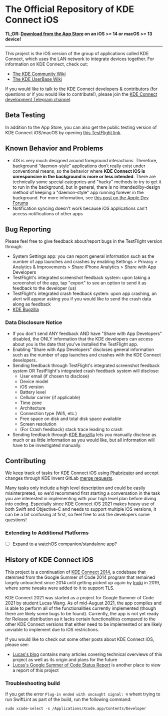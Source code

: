 # The Official Repository of KDE Connect iOS

**TL;DR: [Download from the App Store](https://apps.apple.com/app/kde-connect/id1580245991) on an iOS >= 14 or macOS >= 13 device!**

---

This project is the iOS version of the group of applications called KDE Connect, which uses the LAN network to integrate devices together. For information on KDE Connect, check out:

- [The KDE Community Wiki](https://community.kde.org/KDEConnect)
- [The KDE UserBase Wiki](https://userbase.kde.org/KDEConnect)

If you would like to talk to the KDE Connect developers & contributors (for questions or if you would like to contribute!), please join the [KDE Connect development Telegram channel](https://t.me/joinchat/AOS6gA37orb2dZCLhqbZjg).

## Beta Testing

In addition to the App Store, you can also get the public testing version of KDE Connect iOS/macOS by opening [this TestFlight link](https://testflight.apple.com/join/vxCluwBF).

## Known Behavior and Problems

- iOS is very much designed around foreground interactions. Therefore, background “daemon-style” applications don’t really exist under conventional means, so the behavior where **KDE Connect iOS is unresponsive in the background is more or less intended**. There are technically some special categories and "hacky" methods to try to get it to run in the background, but in general, there is no intended/by-design method of keeping a "daemon-style" app running forever in the background. For more information, see [this post on the Apple Dev Forums](https://developers.apple.com/forums/thread/685525)
- Notification syncing doesn't work because iOS applications can't access notifications of other apps

## Bug Reporting

Please feel free to give feedback about/report bugs in the TestFlight version through:

- System Settings app: you can report general information such as the number of app launches and crashes by enabling Settings > Privacy > Analytics & Improvements > Share iPhone Analytics > Share with App Developers
- TestFlight's integrated screenshot feedback system: upon taking a screenshot of the app, tap "export" to see an option to send it as feedback to the developer (us)
- TestFlight's integrated crash feedback system: upon app crashing, an alert will appear asking you if you would like to send the crash data along as feedback
- [KDE Bugzilla](https://bugs.kde.org/enter_bug.cgi?product=kdeconnect&component=ios-application)

### Data Disclosure Notice

- If you don't send ANY feedback AND have "Share with App Developers" disabled, the ONLY information that the KDE developers can access about you is the date that you've installed the TestFlight app.
- Enabling "Share with App Developers" discloses general information such as the number of app launches and crashes with the KDE Connect developers.
- Sending feedback through TestFlight's integrated screenshot feedback system OR TestFlight's integrated crash feedback system will disclose:
  - User email (if chosen to disclose)
  - Device model
  - iOS version
  - Battery level
  - Cellular carrier (if applicable)
  - Time zone
  - Architecture
  - Connection type (Wifi, etc.)
  - Free space on disk and total disk space available
  - Screen resolution
  - (For Crash feedback) stack trace leading to crash
- Sending feedback through [KDE Bugzilla](https://bugs.kde.org/enter_bug.cgi?product=kdeconnect&component=ios-application) lets you manually disclose as much or as little information as you would like, but all information will have to be investigated manually.

## Contributing

We keep track of tasks for KDE Connect iOS using [Phabricator](https://phabricator.kde.org/project/board/159/) and accept changes through KDE Invent GitLab [merge requests](https://invent.kde.org/network/kdeconnect-ios/-/merge_requests).

Many tasks only include a high level description and could be easily misinterpreted, so we'd recommend first starting a conversation in the task you are interested in implementing with your high level plan before diving into coding. Especially since KDE Connect iOS 2021 makes heavy use of both Swift and Objective-C and needs to support multiple iOS versions, it can be a bit confusing at first, so feel free to ask the developers some questions!

### Extending to Additional Platforms

- [ ] [Expand to a watchOS](https://community.kde.org/SoK/Ideas/2022#Investigate_Feasibility_of_KDE_Connect_for_watchOS) companion/standalone app?

## History of KDE Connect iOS

This project is a continuation of [KDE Connect 2014](https://invent.kde.org/wxiao/kdeconnect-ios), a codebase that stemmed from the Google Summer of Code 2014 program that remained largely untouched since 2014 until getting picked up again by [Inoki](https://invent.kde.org/wxiao) in 2019, where some tweaks were added to it to support TLS.

KDE Connect 2021 was started as a project for Google Summer of Code 2021 by student Lucas Wang. As of mid-August 2021, the app compiles and is able to perform all of the functionalities currently implemented (though there are likely some bugs to be found). Currently, the app is not yet ready for Release distribution as it lacks certain functionalities compared to the other KDE Connect versions that either need to be implemented or are likely unviable to implement due to iOS restrictions.

If you would like to check out some other posts about KDE Connect iOS, please see:

- [Lucas's blog](https://students.washington.edu/zxlwang/kde_list) contains many articles covering technical overviews of this project as well as its origin and plans for the future
- [Lucas's Google Summer of Code Status Report](https://community.kde.org/GSoC/2021/StatusReports/LucasWang) is another place to view a report of this project

### Troubleshooting build

If you get the error `Plug-in ended with uncaught signal: 4` whent trying to run SwiftLint as part of the build, run the following command:

```
sudo xcode-select -s /Applications/Xcode.app/Contents/Developer
```
